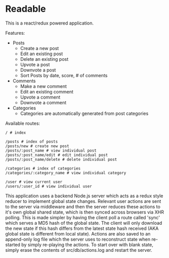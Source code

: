 # Readable

This is a react/redux powered application.

Features:
- Posts
  - Create a new post
  - Edit an existing post
  - Delete an existing post
  - Upvote a post
  - Downvote a post
  - Sort Posts by date, score, # of comments
- Comments
  - Make a new comment
  - Edit an existing comment
  - Upvote a comment
  - Downvote a comment
- Categories
  - Categories are automatically generated from post categories

Available routes:

    / # index

    /posts # index of posts
    /posts/new # create new post
    /posts/:post_name # view individual post
    /posts/:post_name/edit # edit individual post
    /posts/:post_name/delete # delete individual post

    /categories # index of categories
    /categories/:category_name # view individual category

    /user # view current user
    /users/:user_id # view individual user



This application uses a backend Node.js server which acts as a redux style reducer to implement global state changes. Relevant user actions are sent to the server via middleware and then the server reduces these actions to it's own global shared state, which is then synced across browsers via XHR polling. This is made simpler by having the client poll a route called 'sync' which serves a MD5 hash of the global state. The client will only download the new state if this hash differs from the latest state hash received (AKA global state is different from local state). Actions are also saved to an append-only log file which the server uses to reconstruct state when re-started by simply re-playing the actions. To start over with blank state, simply erase the contents of src/db/actions.log and restart the server.

